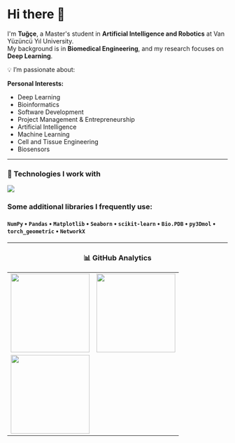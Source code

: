 # Hi there 👋  

I'm **Tuğçe**, a Master's student in **Artificial Intelligence and Robotics** at Van Yüzüncü Yıl University.  
My background is in **Biomedical Engineering**, and my research focuses on  **Deep Learning**.  


💡 I’m passionate about:

**Personal Interests:**  
- Deep Learning  
- Bioinformatics  
- Software Development  
- Project Management & Entrepreneurship
- Artificial Intelligence  
- Machine Learning  
- Cell and Tissue Engineering  
- Biosensors 


---

### 🧠 Technologies I work with
<p align="left">
  <img src="https://skillicons.dev/icons?i=python,pytorch,anaconda,jquery,tensorflow,javascript,nodejs,html,css,bootstrap,mysql,git,github,ai" />
</p>

### Some additional libraries I frequently use:  
#### `NumPy` • `Pandas` • `Matplotlib` • `Seaborn` • `scikit-learn` • `Bio.PDB` • `py3Dmol` • `torch_geometric` • `NetworkX`
---
<div align="center">
  
### 📊 GitHub Analytics
  
<table>
  <tr>
    <td>
      <img height="180em" src="https://github-readme-stats.vercel.app/api?username=MTugceYazcicek&show_icons=true&theme=default&bg_color=ffffff&title_color=000000&text_color=000000&icon_color=000000&hide_border=true"/>
    </td>
    <td>
      <img height="180em" src="https://github-readme-stats.vercel.app/api/top-langs/?username=MTugceYazcicek&layout=compact&theme=default&bg_color=ffffff&title_color=000000&text_color=000000&icon_color=000000&hide_border=true"/>
    </td>
  </tr>
  <tr>
    <td colspan="2">
      <img height="180em" src="https://github-readme-streak-stats.herokuapp.com/?user=MTugceYazcicek&theme=default&bg_color=ffffff&title_color=000000&text_color=000000&icon_color=000000&hide_border=true"/>
    </td>
  </tr>
</table>

</div>


